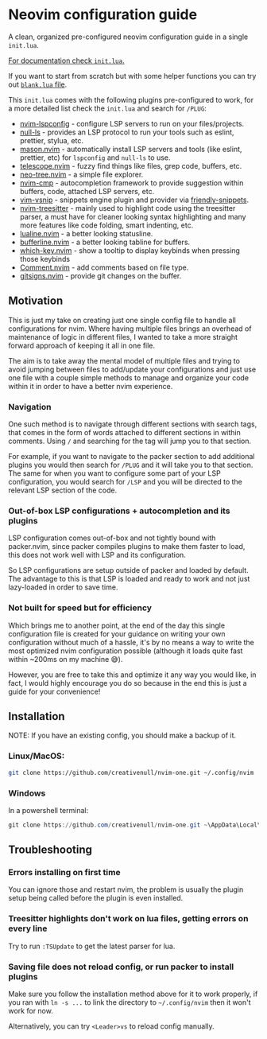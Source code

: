 # Neovim configuration guide

A clean, organized pre-configured neovim configuration guide in a single `init.lua`.

[For documentation check `init.lua`.](./init.lua)

If you want to start from scratch but with some helper functions you can try out [`blank.lua` file](./blank.lua).

This `init.lua` comes with the following plugins pre-configured to work, for a more detailed list check the `init.lua`
and search for `/PLUG`:

- [nvim-lspconfig](https://github.com/neovim/nvim-lspconfig) - configure LSP servers to run on your files/projects.
- [null-ls](https://github.com/jose-elias-alvarez/null-ls.nvim) - provides an LSP protocol to run your tools such as
  eslint, prettier, stylua, etc.
- [mason.nvim](https://github.com/williamboman/mason.nvim) - automatically install LSP servers and tools (like eslint,
  prettier, etc) for `lspconfig` and `null-ls` to use.
- [telescope.nvim](https://github.com/nvim-telescope/telescope.nvim) - fuzzy find things like files, grep code,
  buffers, etc.
- [neo-tree.nvim](https://github.com/nvim-neo-tree/neo-tree.nvim) - a simple file explorer.
- [nvim-cmp](https://github.com/hrsh7th/nvim-cmp) - autocompletion framework to provide suggestion within buffers,
  code, attached LSP servers, etc.
- [vim-vsnip](https://github.com/hrsh7th/vim-vsnip) - snippets engine plugin and provider via
  [friendly-snippets](https://github.com/rafamadriz/friendly-snippets).
- [nvim-treesitter](https://github.com/nvim-treesitter/nvim-treesitter) - mainly used to highlight code using the
  treesitter parser, a must have for cleaner looking syntax highlighting and many more features like code folding,
  smart indenting, etc.
- [lualine.nvim](https://github.com/nvim-lualine/lualine.nvim) - a better looking statusline.
- [bufferline.nvim](https://github.com/akinsho/bufferline.nvim) - a better looking tabline for buffers.
- [which-key.nvim](https://github.com/folke/which-key.nvim) - show a tooltip to display keybinds when pressing those
  keybinds
- [Comment.nvim](https://github.com/numToStr/Comment.nvim) - add comments based on file type.
- [gitsigns.nvim](https://github.com/lewis6991/gitsigns.nvim) - provide git changes on the buffer.

## Motivation

This is just my take on creating just one single config file to handle all configurations for nvim. Where having
multiple files brings an overhead of maintenance of logic in different files, I wanted to take a more straight forward
approach of keeping it all in one file.

The aim is to take away the mental model of multiple files and trying to avoid jumping between files to add/update your
configurations and just use one file with a couple simple methods to manage and organize your code within it in order
to have a better nvim experience.

### Navigation

One such method is to navigate through different sections with search tags, that comes in the form of words attached
to different sections in within comments. Using `/` and searching for the tag will jump you to that section.

For example, if you want to navigate to the packer section to add additional plugins you would then search for `/PLUG`
and it will take you to that section. The same for when you want to configure some part of your LSP configuration, you
would search for `/LSP` and you will be directed to the relevant LSP section of the code.

### Out-of-box LSP configurations + autocompletion and its plugins

LSP configuration comes out-of-box and not tightly bound with packer.nvim, since packer compiles plugins to make them
faster to load, this does not work well with LSP and its configuration.

So LSP configurations are setup outside of packer and loaded by default. The advantage to this is that LSP is loaded
and ready to work and not just lazy-loaded in order to save time.

### Not built for speed but for efficiency

Which brings me to another point, at the end of the day this single configuration file is created for your guidance on
writing your own configuration without much of a hassle, it's by no means a way to write the most optimized nvim
configuration possible (although it loads quite fast within ~200ms on my machine 😅).

However, you are free to take this and optimize it any way you would like, in fact, I would highly encourage you do so
because in the end this is just a guide for your convenience!

## Installation

NOTE: If you have an existing config, you should make a backup of it.

### Linux/MacOS:

```sh
git clone https://github.com/creativenull/nvim-one.git ~/.config/nvim
```

### Windows

In a powershell terminal:

```powershell
git clone https://github.com/creativenull/nvim-one.git ~\AppData\Local\nvim
```

## Troubleshooting

### Errors installing on first time

You can ignore those and restart nvim, the problem is usually the plugin setup being called before the plugin is even
installed.

### Treesitter highlights don't work on lua files, getting errors on every line

Try to run `:TSUpdate` to get the latest parser for lua.

### Saving file does not reload config, or run packer to install plugins

Make sure you follow the installation method above for it to work properly, if you ran with `ln -s ...` to link the
directory to `~/.config/nvim` then it won't work for now.

Alternatively, you can try `<Leader>vs` to reload config manually.
